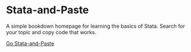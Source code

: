 # Stata-and-Paste
 A simple bookdown homepage for learning the basics of Stata. Search for your topic and copy code that works.

 [Go Stata-and-Paste](https://stata-and-paste-q7kgs.ondigitalocean.app/index.html)
